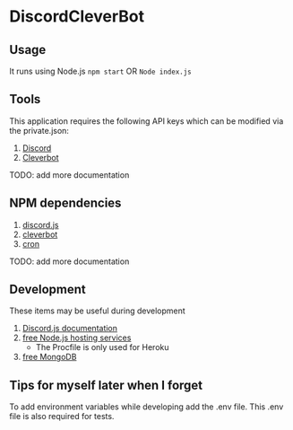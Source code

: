 # DiscordCleverBot

## Usage
It runs using Node.js
	`npm start`
	OR
	`Node index.js`

## Tools
This application requires the following API keys which can be modified via the private.json:

1. [Discord](https://discordapp.com/developers/applications/me)
2. [Cleverbot](https://www.cleverbot.com/api/)

TODO: add more documentation

## NPM dependencies

1. [discord.js](https://github.com/hydrabolt/discord.js)
2. [cleverbot](https://github.com/dtesler/node-cleverbot)
3. [cron](https://github.com/kelektiv/node-cron)

TODO: add more documentation

## Development
These items may be useful during development

1. [Discord.js documentation](https://discord.js.org/#/docs)
2. [free Node.js hosting services](https://www.heroku.com)
	* The Procfile is only used for Heroku
3. [free MongoDB](https://www.mlab.com)

## Tips for myself later when I forget
To add environment variables while developing add the .env file.
This .env file is also required for tests.